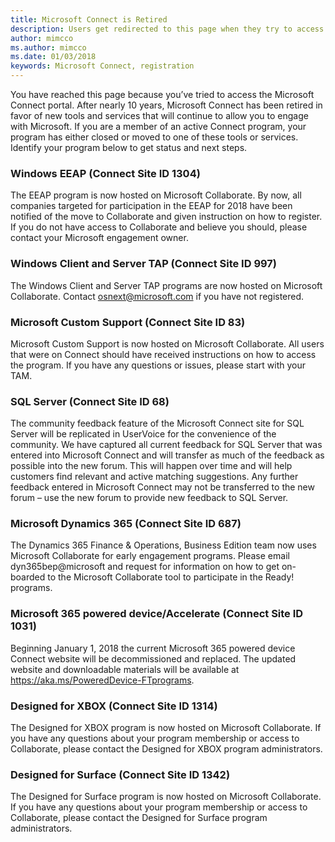 ```yaml
---
title: Microsoft Connect is Retired
description: Users get redirected to this page when they try to access Microsoft Connect.
author: mimcco
ms.author: mimcco
ms.date: 01/03/2018
keywords: Microsoft Connect, registration
---
```


You have reached this page because you’ve tried to access the Microsoft Connect portal. After nearly 10 years, Microsoft Connect has been retired in favor of new tools and services that will continue to allow you to engage with Microsoft. If you are a member of an active Connect program, your program has either closed or moved to one of these tools or services. Identify your program below to get status and next steps.


### Windows EEAP (Connect Site ID 1304)
The EEAP program is now hosted on Microsoft Collaborate. By now, all companies targeted for participation in the EEAP for 2018 have been notified of the move to Collaborate and given instruction on how to register. If you do not have access to Collaborate and believe you should, please contact your Microsoft engagement owner.

### Windows Client and Server TAP (Connect Site ID 997)
The Windows Client and Server TAP programs are now hosted on Microsoft Collaborate. Contact osnext@microsoft.com if you have not registered.

### Microsoft Custom Support (Connect Site ID 83)
Microsoft Custom Support is now hosted on Microsoft Collaborate. All users that were on Connect should have received instructions on how to access the program. If you have any questions or issues, please start with your TAM.

### SQL Server (Connect Site ID 68)
The community feedback feature of the Microsoft Connect site for SQL Server will be replicated in UserVoice for the convenience of the community. We have captured all current feedback for SQL Server that was entered into Microsoft Connect and will transfer as much of the feedback as possible into the new forum.  This will happen over time and will help customers find relevant and active matching suggestions.  Any further feedback entered in Microsoft Connect may not be transferred to the new forum – use the new forum to provide new feedback to SQL Server.

### Microsoft Dynamics 365 (Connect Site ID 687)
The Dynamics 365 Finance & Operations, Business Edition team now uses Microsoft Collaborate for early engagement programs.  Please email dyn365bep@microsoft and request for information on how to get on-boarded to the Microsoft Collaborate tool to participate in the Ready! programs.

### Microsoft 365 powered device/Accelerate (Connect Site ID 1031)
Beginning January 1, 2018 the current Microsoft 365 powered device Connect website will be decommissioned and replaced.  The updated website and downloadable materials will be available at https://aka.ms/PoweredDevice-FTprograms. 

### Designed for XBOX (Connect Site ID 1314)
The Designed for XBOX program is now hosted on Microsoft Collaborate. If you have any questions about your program membership or access to Collaborate, please contact the Designed for XBOX program administrators.

### Designed for Surface (Connect Site ID 1342)
The Designed for Surface program is now hosted on Microsoft Collaborate. If you have any questions about your program membership or access to Collaborate, please contact the Designed for Surface program administrators.

